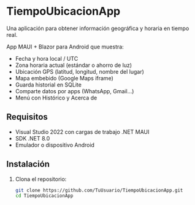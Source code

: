 # TiempoUbicacionApp
Una aplicación para obtener información geográfica y horaria en tiempo real.

App MAUI + Blazor para Android que muestra:
- Fecha y hora local / UTC
- Zona horaria actual (estándar o ahorro de luz)
- Ubicación GPS (latitud, longitud, nombre del lugar)
- Mapa embebido (Google Maps iframe)
- Guarda historial en SQLite
- Comparte datos por apps (WhatsApp, Gmail...)
- Menú con Histórico y Acerca de

## Requisitos
- Visual Studio 2022 con cargas de trabajo .NET MAUI
- SDK .NET 8.0
- Emulador o dispositivo Android

## Instalación
1. Clona el repositorio:
   ```bash
   git clone https://github.com/TuUsuario/TiempoUbicacionApp.git
   cd TiempoUbicacionApp


